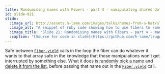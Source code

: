 ```yaml
---
title: Randomising names with Fibers - part 4 - manipulating shared data
id: slide-021
slide:
  :image_url: http://assets.h-lame.com/images/talks/names-from-a-hat/slides/021.png
  :image_alt: "A snippet of ruby code showing how to use fibers to randomise names from an array - the code inside the fiber that manipulates the array and passes the value back via `Fiber.yield` is highlighted; source: https://github.com/h-lame/lruggery/blob/4e02855d64a111c8ee72e1a736da7a868384a1f8/names_from_a_hat/randomize_speakers.rb"
  :image_title: "Slide 21: Randomising names with Fibers - part 4 - manipulating shared data"
  :caption: "[Source for code in slide](https://github.com/h-lame/lruggery/blob/4e02855d64a111c8ee72e1a736da7a868384a1f8/names_from_a_hat/randomize_speakers.rb)\n"
---
```

Safe between [`Fiber.yield`](https://ruby-doc.org/3.3.6/Fiber.html#method-c-yield) calls in the loop the fiber can do whatever it wants to that array safe in the knowledge that those manipulations won’t get interrupted by something else.  What it does is [randomly pick a name](https://ruby-doc.org/3.3.6/Array.html#method-i-sample) and [delete it from the list](https://ruby-doc.org/3.3.6/Array.html#method-i-delete), before passing that name out in the [`Fiber.yield`](https://ruby-doc.org/3.3.6/Fiber.html#method-c-yield) call.
